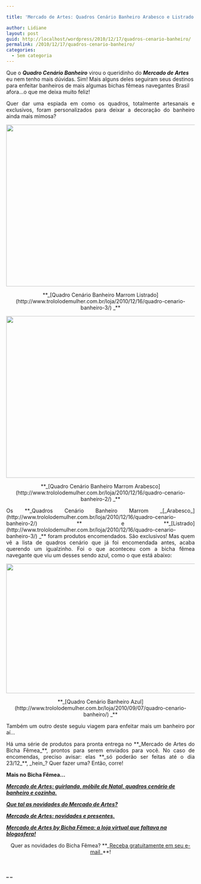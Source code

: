 ```yaml
---

title: 'Mercado de Artes: Quadros Cenário Banheiro Arabesco e Listrado.'

author: Lidiane
layout: post
guid: http://localhost/wordpress/2010/12/17/quadros-cenario-banheiro/
permalink: /2010/12/17/quadros-cenario-banheiro/
categories:
  - Sem categoria
---
```

Que o **_Quadro Cenário Banheiro_** virou o queridinho do **_Mercado de Artes_** eu nem tenho mais dúvidas. Sim! Mais alguns deles seguiram seus destinos para enfeitar banheiros de mais algumas bichas fêmeas navegantes Brasil afora…o que me deixa muito feliz!

<p style="text-align: justify;">
  Quer dar uma espiada em como os quadros, totalmente artesanais e exclusivos, foram personalizados para deixar a decoração do banheiro ainda mais mimosa?
</p>

<!--more-->

<p style="text-align: center;">
  <a href="http://www.trololodemulher.com.br/blog/wp-content/uploads/2010/12/Quadro-Cenario-Banheiro-Marrom-Listrado.jpg"><img class="alignnone size-full wp-image-5654" title="Quadro Cenário Banheiro Marrom Listrado" src="http://www.trololodemulher.com.br/blog/wp-content/uploads/2010/12/Quadro-Cenario-Banheiro-Marrom-Listrado.jpg" alt="" width="648" height="432" /></a>
</p>

<p style="text-align: center;">
  **_[Quadro Cenário Banheiro Marrom Listrado](http://www.trololodemulher.com.br/loja/2010/12/16/quadro-cenario-banheiro-3/) _**
</p>

<p style="text-align: center;">
  <a href="http://www.trololodemulher.com.br/blog/wp-content/uploads/2010/12/Quadro-Cenario-Banheiro-Marrom-Arabesco.jpg"><img class="alignnone size-full wp-image-5655" title="Quadro Cenário Banheiro Marrom Arabesco" src="http://www.trololodemulher.com.br/blog/wp-content/uploads/2010/12/Quadro-Cenario-Banheiro-Marrom-Arabesco.jpg" alt="" width="648" height="432" /></a>
</p>

<p style="text-align: center;">
  **_[Quadro Cenário Banheiro Marrom Arabesco](http://www.trololodemulher.com.br/loja/2010/12/16/quadro-cenario-banheiro-2/) _**
</p>

<p style="text-align: justify;">
  Os **_Quadros Cenário Banheiro Marrom _[_Arabesco_](http://www.trololodemulher.com.br/loja/2010/12/16/quadro-cenario-banheiro-2/) ** e **_[Listrado](http://www.trololodemulher.com.br/loja/2010/12/16/quadro-cenario-banheiro-3/) _** foram produtos encomendados. São exclusivos! Mas quem vê a lista de quadros cenário que já foi encomendada antes, acaba querendo um igualzinho. Foi o que aconteceu com a bicha fêmea navegante que viu um desses sendo azul, como o que está abaixo:
</p>

<p style="text-align: center;">
  <a href="http://www.trololodemulher.com.br/blog/wp-content/uploads/2010/12/Quadro-Cenario-Banheiro.jpg"><img class="alignnone size-full wp-image-5658" title="Quadro Cenário Banheiro" src="http://www.trololodemulher.com.br/blog/wp-content/uploads/2010/12/Quadro-Cenario-Banheiro.jpg" alt="" width="518" height="346" /></a>
</p>

<p style="text-align: center;">
  **_[Quadro Cenário Banheiro Azul](http://www.trololodemulher.com.br/loja/2010/09/07/quadro-cenario-banheiro/) _**
</p>

<p style="text-align: justify;">
  Também um outro deste seguiu viagem para enfeitar mais um banheiro por aí…
</p>

<p style="text-align: justify;">
  Há uma série de produtos para pronta entrega no **_Mercado de Artes do Bicha Fêmea_**, prontos para serem enviados para você. No caso de encomendas, preciso avisar: elas **_só poderão ser feitas até o dia 23/12_**, _hein_? Quer fazer uma? Então, corre!
</p>

**Mais no Bicha Fêmea…**

**_[Mercado de Artes: guirlanda, móbile de Natal, quadros cenário de banheiro e cozinha.](http://www.trololodemulher.com.br/2010/11/19/novidades-artesanato/)_**

**_[Que tal as novidades do Mercado de Artes?](http://www.trololodemulher.com.br/2010/10/22/presente-natal-mercado-artes/)_**

**_[Mercado de Artes: novidades e presentes.](http://www.trololodemulher.com.br/2010/10/01/mercado-de-artes-novidades/)_**

**_[Mercado de Artes by Bicha Fêmea: a loja virtual que faltava na blogosfera!](http://www.trololodemulher.com.br/2010/09/20/loja-virtual-bicha-femea/)_**

<p style="text-align: center;">
  Quer as novidades do Bicha Fêmea? **_<a href="http://feedburner.google.com/fb/a/mailverify?uri=blogbichafemea&loc=pt_BR">Receba gratuitamente em seu e-mail</a>_**!
</p>

<p style="text-align: center;">
   
</p>

**_ _**